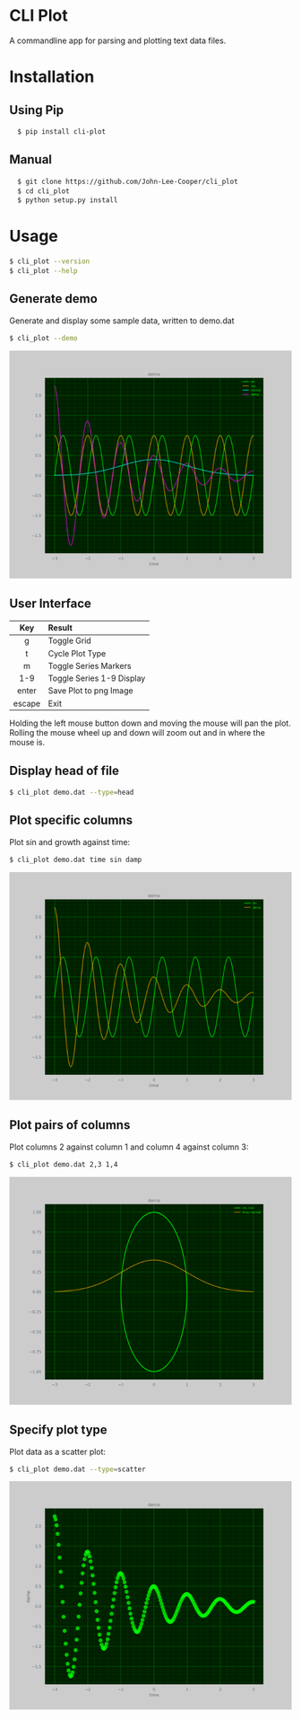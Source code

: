 # CLI Plot

A commandline app for parsing and plotting text data files.

# Installation

## Using Pip

```bash
  $ pip install cli-plot
```

## Manual

```bash
  $ git clone https://github.com/John-Lee-Cooper/cli_plot
  $ cd cli_plot
  $ python setup.py install
```

# Usage

```bash
$ cli_plot --version
$ cli_plot --help
```

## Generate demo

Generate and display some sample data, written to demo.dat

```bash
$ cli_plot --demo
```
![cli-plot](https://github.com/John-Lee-Cooper/cli_plot/raw/master/image/plot1.png)

## User Interface

 Key    | Result
 :---:  | :---  
 g      | Toggle Grid
 t      | Cycle Plot Type
 m      | Toggle Series Markers
 1-9    | Toggle Series 1-9 Display
 enter  | Save Plot to png Image
 escape | Exit

Holding the left mouse button down and moving the mouse will pan the plot.
Rolling the mouse wheel up and down will zoom out and in where the mouse is.


## Display head of file
```bash
$ cli_plot demo.dat --type=head
```

## Plot specific columns

Plot sin and growth against time:

```bash
$ cli_plot demo.dat time sin damp
```
![cli-plot](https://github.com/John-Lee-Cooper/cli_plot/raw/master/image/plot2.png)

## Plot pairs of columns

Plot columns 2 against column 1 and column 4 against column 3:

```bash
$ cli_plot demo.dat 2,3 1,4
```
![cli-plot](https://github.com/John-Lee-Cooper/cli_plot/raw/master/image/plot3.png)

## Specify plot type

Plot data as a scatter plot:

```bash
$ cli_plot demo.dat --type=scatter
```
![cli-plot](https://github.com/John-Lee-Cooper/cli_plot/raw/master/image/plot4.png)
